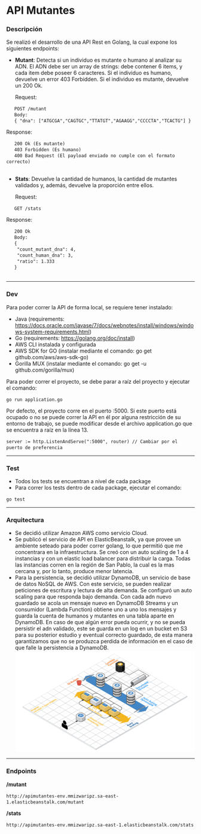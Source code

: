 # API Mutantes
### Descripción
Se realizó el desarrollo de una API Rest en Golang, la cual expone los siguientes endpoints:

- __Mutant__: Detecta si un individuo es mutante o humano al analizar su ADN. 
El ADN debe ser un array de strings: debe contener 6 items, y cada item debe poseer 6 caracteres. 
Si el individuo es humano, devuelve un error 403 Forbidden. 
Si el individuo es mutante, devuelve un 200 Ok.

   Request:
```   
   POST /mutant
   Body:
   { "dna": ["ATGCGA","CAGTGC","TTATGT","AGAAGG","CCCCTA","TCACTG"] }
```
   Response:
```
   200 Ok (Es mutante)
   403 Forbidden (Es humano)
   400 Bad Request (El payload enviado no cumple con el formato correcto)
   
```

- __Stats__: Devuelve la cantidad de humanos, la cantidad de mutantes validados y, además, devuelve la proporción entre ellos.


   Request:
```   
   GET /stats
```   
   Response:
```   
   200 Ok
   Body:
   {
    "count_mutant_dna": 4,
    "count_human_dna": 3,
    "ratio": 1.333
   }
   
```
___

### Dev
Para poder correr la API de forma local, se requiere tener instalado:
- Java (requirements: https://docs.oracle.com/javase/7/docs/webnotes/install/windows/windows-system-requirements.html)
- Go (requirements: https://golang.org/doc/install)
- AWS CLI instalada y configurada
- AWS SDK for GO (instalar mediante el comando: go get github.com/aws/aws-sdk-go)
- Gorilla MUX (instalar mediante el comando: go get -u github.com/gorilla/mux)

Para poder correr el proyecto, se debe parar a raíz del proyecto y ejecutar el comando:
```
go run application.go
```
Por defecto, el proyecto corre en el puerto :5000. Si este puerto está ocupado o no se puede correr la API en él por alguna restricción de su entorno de trabajo, se puede modificar desde el archivo application.go que se encuentra a raíz en la línea 13.

```
server := http.ListenAndServe(":5000", router) // Cambiar por el puerto de preferencia
```
___

### Test

- Todos los tests se encuentran a nivel de cada package
- Para correr los tests dentro de cada package, ejecutar el comando:
``` 
go test
```
___

### Arquitectura
- Se decidió utilizar Amazon AWS como servicio Cloud. 
- Se publicó el servicio de API en ElasticBeanstalk, ya que provee un ambiente seteado para poder correr golang, lo que permitió que me concentrara en la infraestructura. 
Se creó con un auto scaling de 1 a 4 instancias y con un elastic load balancer para distribuir la carga. 
Todas las instancias corren en la región de San Pablo, la cual es la mas cercana y, por lo tanto, produce menor latencia.
- Para la persistencia, se decidió utilizar DynamoDB, un servicio de base de datos NoSQL de AWS. Con este servicio, se pueden realizar peticiones de escritura y lectura de alta demanda. Se configuró un auto scaling para que responda bajo demanda. 
Con cada adn nuevo guardado se acola un mensaje nuevo en DynamoDB Streams y un consumidor (Lambda Function) obtiene uno a uno los mensajes y guarda la cuenta de humanos y mutantes en una tabla aparte en DynamoDB. 
En caso de que algún error pueda ocurrir, y no se pueda persistir el adn validado, este se guarda en un log en un bucket en S3 para su posterior estudio y eventual correcto guardado, de esta manera garantizamos que no se produzca perdida de información en el caso de que falle la persistencia a DynamoDB.
![logo]

[logo]:https://github.com/bgiulianetti/api-mutantes/blob/master/architecture/architecture-diagram.png "Arquitectura"

___
### Endpoints
__/mutant__
``` 
http://apimutantes-env.mmizwaripz.sa-east-1.elasticbeanstalk.com/mutant
``` 
__/stats__
``` 
http://apimutantes-env.mmizwaripz.sa-east-1.elasticbeanstalk.com/stats
``` 
